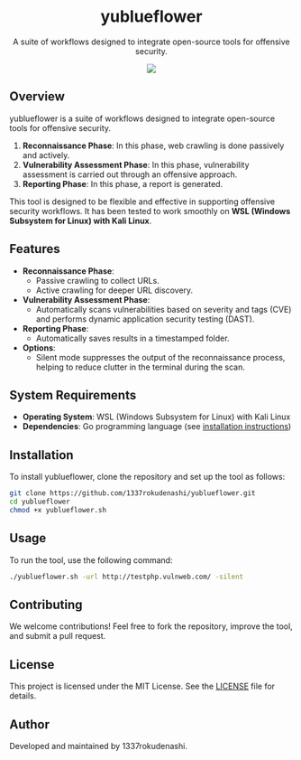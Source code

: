 <h1 align="center">yublueflower</h1>

<p align="center">
  A suite of workflows designed to integrate open-source tools for offensive security.
</p>

<p align="center">
  <img src="https://img.shields.io/badge/Kali-268BEE?style=for-the-badge&logo=kalilinux&logoColor=white">
</p>

## Overview

yublueflower is a suite of workflows designed to integrate open-source tools for offensive security.
1. **Reconnaissance Phase**: In this phase, web crawling is done passively and actively.
2. **Vulnerability Assessment Phase**: In this phase, vulnerability assessment is carried out through an offensive approach.
3. **Reporting Phase**: In this phase, a report is generated.

This tool is designed to be flexible and effective in supporting offensive security workflows. It has been tested to work smoothly on **WSL (Windows Subsystem for Linux) with Kali Linux**.

## Features

- **Reconnaissance Phase**:
  - Passive crawling to collect URLs.
  - Active crawling for deeper URL discovery.
- **Vulnerability Assessment Phase**:
  - Automatically scans vulnerabilities based on severity and tags (CVE) and performs dynamic application security testing (DAST).
- **Reporting Phase**:
  - Automatically saves results in a timestamped folder.
- **Options**:
  - Silent mode suppresses the output of the reconnaissance process, helping to reduce clutter in the terminal during the scan.

## System Requirements

- **Operating System**: WSL (Windows Subsystem for Linux) with Kali Linux
- **Dependencies**: Go programming language (see [installation instructions](https://go.dev/doc/install))

## Installation

To install yublueflower, clone the repository and set up the tool as follows:

```bash
git clone https://github.com/1337rokudenashi/yublueflower.git
cd yublueflower
chmod +x yublueflower.sh
```

## Usage

To run the tool, use the following command:

```bash
./yublueflower.sh -url http://testphp.vulnweb.com/ -silent
```
## Contributing

We welcome contributions! Feel free to fork the repository, improve the tool, and submit a pull request.

## License

This project is licensed under the MIT License. See the [LICENSE](LICENSE) file for details.

## Author

Developed and maintained by 1337rokudenashi.
